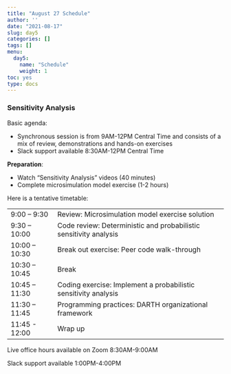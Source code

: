```yaml
---
title: "August 27 Schedule"
author: ''
date: "2021-08-17"
slug: day5
categories: []
tags: []
menu:
  day5:
    name: "Schedule"
    weight: 1
toc: yes
type: docs
---
```


### Sensitivity Analysis

Basic agenda:

- Synchronous session is from 9AM-12PM Central Time and consists of a mix of review, demonstrations and hands-on exercises
- Slack support available 8:30AM-12PM Central Time

**Preparation**:

- Watch “Sensitivity Analysis” videos (40 minutes)
- Complete microsimulation model exercise (1-2 hours)

Here is a tentative timetable:

|                            |            |
|--------------------------------------------|:------------------|
| 9:00 – 9:30  | Review: Microsimulation model exercise solution |
| 9:30 – 10:00 |  Code review: Deterministic and probabilistic sensitivity analysis | 
| 10:00 – 10:30 | Break out exercise: Peer code walk-through |
| 10:30 – 10:45 | Break |
| 10:45 – 11:30 | Coding exercise: Implement a probabilistic sensitivity analysis |
| 11:30 – 11:45 | Programming practices: DARTH organizational framework    |
| 11:45 - 12:00 | Wrap up |

Live office hours available on Zoom 8:30AM-9:00AM

Slack support available 1:00PM-4:00PM

